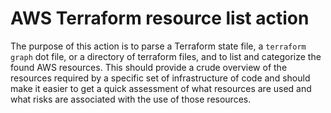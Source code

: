 # AWS Terraform resource list action

The purpose of this action is to parse a Terraform state file, a `terraform graph` dot file, or a directory of terraform files, and to list and categorize the found AWS resources. This should provide a crude overview of the resources required by a specific set of infrastructure of code and should make it easier to get a quick assessment of what resources are used and what risks are associated with the use of those resources.